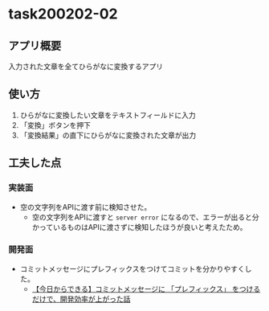 #  task200202-02  
  
## アプリ概要  
入力された文章を全てひらがなに変換するアプリ  
  
## 使い方  
1. ひらがなに変換したい文章をテキストフィールドに入力  
2. 「変換」ボタンを押下  
3. 「変換結果」の直下にひらがなに変換された文章が出力  
    
## 工夫した点  
  
### 実装面  
- 空の文字列をAPIに渡す前に検知させた。  
    - 空の文字列をAPIに渡すと `server error` になるので、エラーが出ると分かっているものはAPIに渡さずに検知したほうが良いと考えたため。  
  
### 開発面  
- コミットメッセージにプレフィックスをつけてコミットを分かりやすくした。
    - [【今日からできる】コミットメッセージに 「プレフィックス」 をつけるだけで、開発効率が上がった話](https://qiita.com/numanomanu/items/45dd285b286a1f7280ed)
